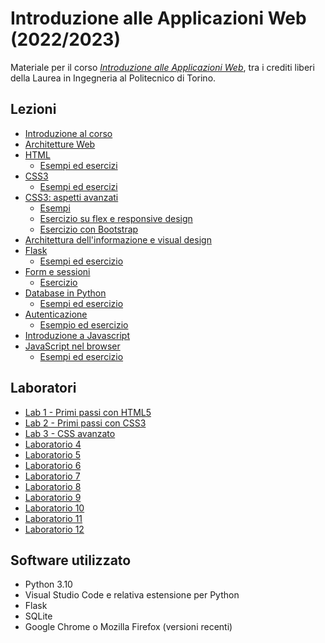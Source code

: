 # Introduzione alle Applicazioni Web (2022/2023)

Materiale per il corso _[Introduzione alle Applicazioni Web](https://github.com/polito-iaw-2022)_, tra i crediti liberi della Laurea in Ingegneria al Politecnico di Torino.

## Lezioni

* [Introduzione al corso](./slide/00-intro.pdf)
* [Architetture Web](./slide/01-web-architectures.pdf)
* [HTML](./slide/02-html.pdf)
  * [Esempi ed esercizi](./esercizi/02-html/)
* [CSS3](./slide/03-css.pdf)
  * [Esempi ed esercizi](./esercizi/03-css/)
* [CSS3: aspetti avanzati](./slide/04-more-css.pdf)
  * [Esempi](./esercizi/04-more-css/)
  * [Esercizio su flex e responsive design](./esercizi/04-more-css/01-esercizio-flex-responsive/)
  * [Esercizio con Bootstrap](./esercizi/04-more-css/02-esercizio-bootstrap/)
* [Architettura dell'informazione e visual design](./slide/05-ia-visual-design.pdf)
* [Flask](./slide/06-flask.pdf)
  * [Esempi ed esercizio](./esercizi/06-flask/)
* [Form e sessioni](./slide/07-forms-sessions.pdf)
  * [Esercizio](./esercizi/07-form-session/)
* [Database in Python](./slide/08-database.pdf)
  * [Esempi ed esercizio](./esercizi/08-database/)
* [Autenticazione](./slide/09-authentication.pdf)
  * [Esempio ed esercizio](./esercizi/09-authentication)
* [Introduzione a Javascript](./slide/10-javascript-basics.pdf)
* [JavaScript nel browser](./slide/11-javascript-browser.pdf)
  * [Esempi ed esercizio](./esercizi/11-javascript-browser/)


## Laboratori
* [Lab 1 - Primi passi con HTML5](./laboratori/lab-01/lab-1-primi-passi-html.pdf)
* [Lab 2 - Primi passi con CSS3](./laboratori/lab-02/lab-2-css.pdf)
* [Lab 3 - CSS avanzato](./laboratori/lab-03/lab-3-css-avanzato.pdf)
* [Laboratorio 4](./laboratori/lab-04/lab-4-bootstrap.pdf)
* [Laboratorio 5](./laboratori/lab-05/lab-5-flask.pdf)
* [Laboratorio 6](./laboratori/lab-06/lab-6-flask-avanzato.pdf)
* [Laboratorio 7](./laboratori/lab-07/lab-7-form.pdf)
* [Laboratorio 8](./laboratori/lab-08/lab-8-database.pdf)
* [Laboratorio 9](./laboratori/lab-09/lab-9-authentication.pdf)
* [Laboratorio 10](./laboratori/lab-10/lab-10-javascript.pdf)
* [Laboratorio 11](./laboratori/lab-11/lab-11-javascript-dom.pdf)
* [Laboratorio 12](./laboratori/lab-12/lab-12-deploy.pdf)

## Software utilizzato
* Python 3.10
* Visual Studio Code e relativa estensione per Python
* Flask
* SQLite
* Google Chrome o Mozilla Firefox (versioni recenti)
